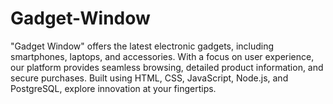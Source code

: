 # Gadget-Window
"Gadget Window" offers the latest electronic gadgets, including smartphones, laptops, and accessories. With a focus on user experience, our platform provides seamless browsing, detailed product information, and secure purchases. Built using HTML, CSS, JavaScript, Node.js, and PostgreSQL, explore innovation at your fingertips.
